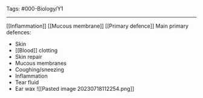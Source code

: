 Tags: #000-Biology/Y1

---
[[Inflammation]]
[[Mucous membrane]]
[[Primary defence]]
Main primary defences:
- Skin
- [[Blood]] clotting
- Skin repair
- Mucous membranes
- Coughing/sneezing
- Inflammation
- Tear fluid
- Ear wax
![[Pasted image 20230718112254.png]]
